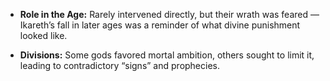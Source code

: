 - **Role in the Age:** Rarely intervened directly, but their wrath was feared — Ikareth’s fall in later ages was a reminder of what divine punishment looked like.
    
- **Divisions:** Some gods favored mortal ambition, others sought to limit it, leading to contradictory “signs” and prophecies.